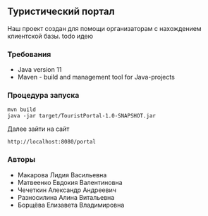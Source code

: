 ## Туристический портал

Наш проект создан для помощи организаторам с нахождением 
клиентской базы. todo идею

### Требования
- Java version 11
- Maven - build and management tool for Java-projects

### Процедура запуска
```
mvn build
java -jar target/TouristPortal-1.0-SNAPSHOT.jar
```
Далее зайти на сайт
```
http://localhost:8080/portal
```

### Авторы
- Макарова Лидия Васильевна
- Матвеенко Евдокия Валентиновна
- Чечеткин Александр Андреевич
- Разносилина Алина Витальевна
- Борщёва Елизавета Владимировна
